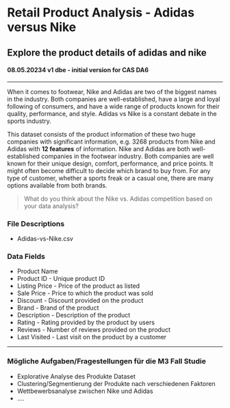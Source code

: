 # Retail Product Analysis - Adidas versus Nike

Explore the product details of adidas and nike
---  
#### 08.05.20234 v1 dbe - initial version for CAS DA6
---  
When it comes to footwear, Nike and Adidas are two of the biggest names in the industry. Both companies are well-established, have a large and loyal following of consumers, and have a wide range of products known for their quality, performance, and style. Adidas vs Nike is a constant debate in the sports industry. 

This dataset consists of the product information of these two huge companies with significant information, e.g. 3268 products from Nike and Adidas with **12 features** of information. 
Nike and Adidas are both well-established companies in the footwear industry. Both companies are well known for their unique design, comfort, performance, and price points. It might often become difficult to decide which brand to buy from. For any type of customer, whether a sports freak or a casual one, there are many options available from both brands.  

> What do you think about the Nike vs. Adidas competition based on your data analysis?



### File Descriptions  
+ Adidas-vs-Nike.csv  

### Data Fields   
+ Product Name  
+ Product ID    - Unique product ID
+ Listing Price - Price of the product as listed
+ Sale Price    - Price to which the product was sold
+ Discount      - Discount provided on the product
+ Brand         - Brand of the product
+ Description   - Description of the product
+ Rating        - Rating provided by the product by users
+ Reviews       - Number of reviews provided on the product
+ Last Visited  - Last visit on the product by a customer


---   
### Mögliche Aufgaben/Fragestellungen für die M3 Fall Studie    
+ Explorative Analyse des Produkte Dataset   
+ Clustering/Segmentierung der Produkte nach verschiedenen Faktoren   
+ Wettbewerbsanalyse zwischen Nike und Adidas  
+ ....
